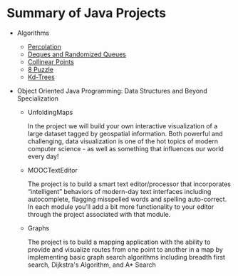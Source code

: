 # Summary of Java Projects
- Algorithms
	- [Percolation](http://coursera.cs.princeton.edu/algs4/assignments/percolation.html)
	- [Deques and Randomized Queues](http://coursera.cs.princeton.edu/algs4/assignments/queues.html)
	- [Collinear Points](http://coursera.cs.princeton.edu/algs4/assignments/collinear.html)
	- [8 Puzzle](http://coursera.cs.princeton.edu/algs4/assignments/8puzzle.html)
	- [Kd-Trees](http://coursera.cs.princeton.edu/algs4/assignments/kdtree.html)

- Object Oriented Java Programming: Data Structures and Beyond Specialization
	- UnfoldingMaps

		In the project we will build your own interactive visualization of a large dataset tagged by geospatial information. Both powerful and challenging, data visualization is one of the hot topics of modern computer science - as well as something that influences our world every day!

	- MOOCTextEditor

		The project is to build a smart text editor/processor that incorporates “intelligent” behaviors of modern-day text interfaces including autocomplete, flagging misspelled words and spelling auto-correct. In each module you’ll add a bit more functionality to your editor through the project associated with that module.

	-  Graphs

		The project is to build a mapping application with the ability to provide and visualize routes from one point to another in a map by implementing basic graph search algorithms including breadth first search, Dijkstra's Algorithm, and A* Search
